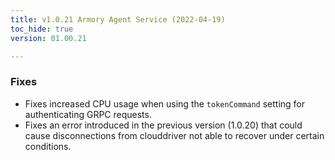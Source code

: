 ```yaml
---
title: v1.0.21 Armory Agent Service (2022-04-19)
toc_hide: true
version: 01.00.21

---
```


### Fixes

* Fixes increased CPU usage when using the `tokenCommand` setting for authenticating GRPC requests.
* Fixes an error introduced in the previous version (1.0.20) that could cause disconnections from clouddriver not able to recover under certain conditions.
